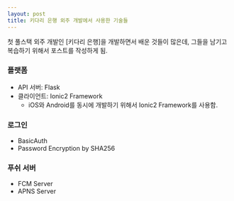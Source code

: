 ```yaml
---
layout: post
title: 키다리 은행 외주 개발에서 사용한 기술들
---
```


첫 풀스택 외주 개발인 [키다리 은행]을 개발하면서 배운 것들이 많은데, 그들을 남기고 복습하기 위해서 포스트를 작성하게 됨.

### 플랫폼
- API 서버: Flask
- 클라이언트: Ionic2 Framework
    - iOS와 Android를 동시에 개발하기 위해서 Ionic2 Framework를 사용함.

### 로그인
- BasicAuth
- Password Encryption by SHA256

### 푸쉬 서버
- FCM Server
- APNS Server